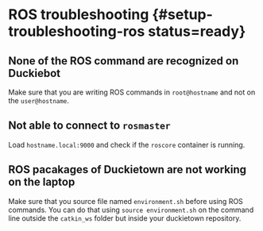 # ROS troubleshooting {#setup-troubleshooting-ros status=ready}

## None of the ROS command are recognized on Duckiebot

Make sure that you are writing ROS commands in `root@hostname` and not on the `user@hostname`.

## Not able to connect to `rosmaster`

Load `hostname.local:9000` and check if the `roscore` container is running.

## ROS pacakages of Duckietown are not working on the laptop

Make sure that you source file named `environment.sh` before using ROS commands. You can do that using `source environment.sh` on the command line outside the `catkin_ws` folder but inside your duckietown repository.
